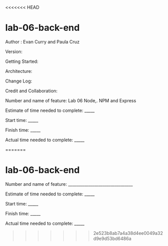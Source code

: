 <<<<<<< HEAD
# lab-06-back-end

Author : Evan Curry and Paula Cruz

Version: 

Getting Started: 

Architecture: 

Change Log:

Credit and Collaboration:


Number and name of feature: Lab 06 Node,. NPM and Express

Estimate of time needed to complete: _____

Start time: _____

Finish time: _____

Actual time needed to complete: _____





    
=======
# lab-06-back-end

Number and name of feature: ________________________________

Estimate of time needed to complete: _____

Start time: _____

Finish time: _____

Actual time needed to complete: _____
>>>>>>> 2e523b8ab7a4a38d4ee0049a32d9e9d53bd6486a
